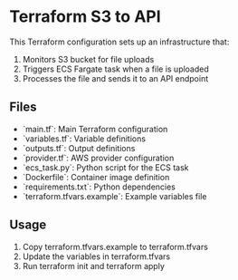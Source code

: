 # Terraform S3 to API

This Terraform configuration sets up an infrastructure that:
1. Monitors S3 bucket for file uploads
2. Triggers ECS Fargate task when a file is uploaded
3. Processes the file and sends it to an API endpoint

## Files
- \`main.tf\`: Main Terraform configuration
- \`variables.tf\`: Variable definitions
- \`outputs.tf\`: Output definitions
- \`provider.tf\`: AWS provider configuration
- \`ecs_task.py\`: Python script for the ECS task
- \`Dockerfile\`: Container image definition
- \`requirements.txt\`: Python dependencies
- \`terraform.tfvars.example\`: Example variables file

## Usage
1. Copy terraform.tfvars.example to terraform.tfvars
2. Update the variables in terraform.tfvars
3. Run terraform init and terraform apply
